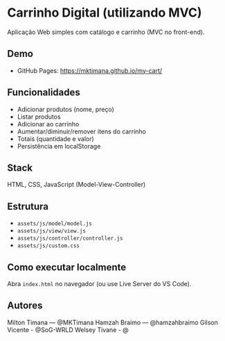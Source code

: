 # Carrinho Digital (utilizando MVC)

Aplicação Web simples com catálogo e carrinho (MVC no front-end).

## Demo
- GitHub Pages: https://mktimana.github.io/my-cart/

## Funcionalidades
- Adicionar produtos (nome, preço)
- Listar produtos
- Adicionar ao carrinho
- Aumentar/diminuir/remover itens do carrinho
- Totais (quantidade e valor)
- Persistência em localStorage

## Stack
HTML, CSS, JavaScript (Model-View-Controller)

## Estrutura
- `assets/js/model/model.js`
- `assets/js/view/view.js`
- `assets/js/controller/controller.js`
- `assets/js/custom.css`

## Como executar localmente
Abra `index.html` no navegador (ou use Live Server do VS Code).

## Autores
Milton Timana — @MKTimana
Hamzah Braimo — @hamzahbraimo
Gilson Vicente - @SoG-WRLD
Welsey Tivane - @
